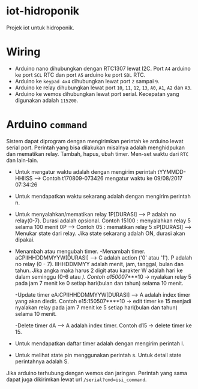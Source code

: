 # iot-hidroponik
Projek iot untuk hidroponik.

# Wiring
* Arduino nano dihubungkan dengan RTC1307 lewat I2C. Port `A4` arduino ke port `SCL` RTC dan port `A5` arduino ke port `SDL` RTC.
* Arduino ke `keypad 4x4` dihubungkan lewat port `2` sampai `9`.
* Arduino ke relay dihubungkan lewat port `10`, `11`, `12`, `13`, `A0`, `A1`, `A2` dan `A3`.
* Arduino ke wemos dihubungkan lewat port serial. Kecepatan yang digunakan adalah `115200`.

# Arduino `command`
Sistem dapat diprogram dengan mengirimkan perintah ke arduino lewat serial port. Perintah yang bisa dilakukan misalnya adalah menghidpukan dan mematikan relay. Tambah, hapus, ubah timer. Men-set waktu dari `RTC` dan lain-lain.

* Untuk mengatur waktu adalah dengan mengirim perintah
    tYYMMDD-HHIISS --> Contoh t170809-073426 mengatur waktu ke 09/08/2017 07:34:26
* Untuk mendapatkan waktu sekarang adalah dengan mengirim perintah n.
* Untuk menyalahkan/mematikan relay
       1P[DURASI] --> P adalah no relay(0-7). Durasi adalah opsional. Contoh 15100 : menyalahkan relay 5 selama 100 menit
       0P --> Contoh 05 : mematikan relay 5
       xP[DURASI] --> Menukar state dari relay. Jika state sekarang adalah ON, durasi akan dipakai.
* Menambah atau mengubah timer.
   -Menambah timer.
       aCPIIHHDDMMYYW[DURASI] --> C adalah action ('0' atau '1').
                                P adalah no relay (0 - 7).
                                IIHHDDMMYY adalah menit, jam, tanggal, bulan dan tahun. Jika angka maka harus 2 digit atau karakter
                                W adalah hari ke dalam seminggu (0-6 atau *).
                                Contoh a150007****10 -> nyalakan relay 5 pada jam 7 menit ke 0 setiap hari(bulan dan tahun) selama 10 menit.

   -Update timer
       eA:CPIIHHDDMMYYW[DURASI] --> A adalah index timer yang akan diedit. Contoh e15:150507****10 -> edit timer ke 15 menjadi nyalakan relay pada jam 7 menit ke 5
                                  setiap hari(bulan dan tahun) selama 10 menit.

   -Delete timer
       dA                       --> A adalah index timer. Contoh d15 -> delete timer ke 15.
* Untuk mendapatkan daftar timer adalah dengan mengirim perintah l.
* Untuk melihat state pin menggunakan perintah s. Untuk detail state perintahnya adalah S.

Jika arduino terhubung dengan wemos dan jaringan. Perintah yang sama dapat juga dikirimkan lewat url `/serial?cmd=isi_command`.


